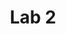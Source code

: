 ---
layout: page
title: Lab 2
parent: Lab Repository
grand_parent: CSCE 4114 Embedded Systems
nav_order: 1
---